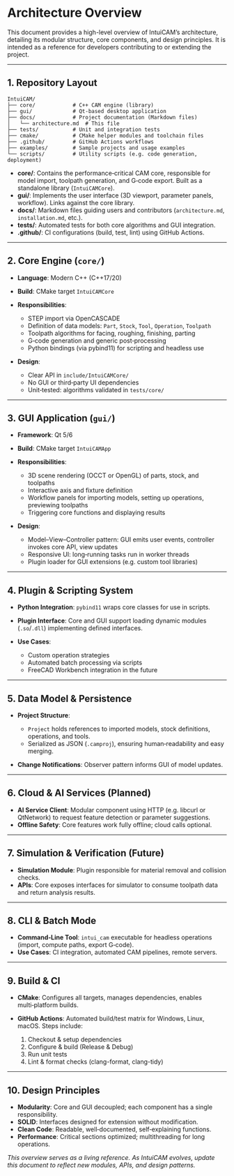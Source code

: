# Architecture Overview

This document provides a high-level overview of IntuiCAM’s architecture, detailing its modular structure, core components, and design principles. It is intended as a reference for developers contributing to or extending the project.

---

## 1. Repository Layout

```
IntuiCAM/
├── core/            # C++ CAM engine (library)
├── gui/             # Qt-based desktop application
├── docs/            # Project documentation (Markdown files)
│   └── architecture.md  # This file
├── tests/           # Unit and integration tests
├── cmake/           # CMake helper modules and toolchain files
├── .github/         # GitHub Actions workflows
├── examples/        # Sample projects and usage examples
└── scripts/         # Utility scripts (e.g. code generation, deployment)
```

* **core/**: Contains the performance‑critical CAM core, responsible for model import, toolpath generation, and G‑code export. Built as a standalone library (`IntuiCAMCore`).
* **gui/**: Implements the user interface (3D viewport, parameter panels, workflow). Links against the core library.
* **docs/**: Markdown files guiding users and contributors (`architecture.md`, `installation.md`, etc.).
* **tests/**: Automated tests for both core algorithms and GUI integration.
* **.github/**: CI configurations (build, test, lint) using GitHub Actions.

---

## 2. Core Engine (`core/`)

* **Language**: Modern C++ (C++17/20)
* **Build**: CMake target `IntuiCAMCore`
* **Responsibilities**:

  * STEP import via OpenCASCADE
  * Definition of data models: `Part`, `Stock`, `Tool`, `Operation`, `Toolpath`
  * Toolpath algorithms for facing, roughing, finishing, parting
  * G‑code generation and generic post‑processing
  * Python bindings (via pybind11) for scripting and headless use
* **Design**:

  * Clear API in `include/IntuiCAMCore/`
  * No GUI or third‑party UI dependencies
  * Unit‑tested: algorithms validated in `tests/core/`

---

## 3. GUI Application (`gui/`)

* **Framework**: Qt 5/6
* **Build**: CMake target `IntuiCAMApp`
* **Responsibilities**:

  * 3D scene rendering (OCCT or OpenGL) of parts, stock, and toolpaths
  * Interactive axis and fixture definition
  * Workflow panels for importing models, setting up operations, previewing toolpaths
  * Triggering core functions and displaying results
* **Design**:

  * Model–View–Controller pattern: GUI emits user events, controller invokes core API, view updates
  * Responsive UI: long‑running tasks run in worker threads
  * Plugin loader for GUI extensions (e.g. custom tool libraries)

---

## 4. Plugin & Scripting System

* **Python Integration**: `pybind11` wraps core classes for use in scripts.
* **Plugin Interface**: Core and GUI support loading dynamic modules (`.so`/`.dll`) implementing defined interfaces.
* **Use Cases**:

  * Custom operation strategies
  * Automated batch processing via scripts
  * FreeCAD Workbench integration in the future

---

## 5. Data Model & Persistence

* **Project Structure**:

  * `Project` holds references to imported models, stock definitions, operations, and tools.
  * Serialized as JSON (`.camproj`), ensuring human‑readability and easy merging.
* **Change Notifications**: Observer pattern informs GUI of model updates.

---

## 6. Cloud & AI Services (Planned)

* **AI Service Client**: Modular component using HTTP (e.g. libcurl or QtNetwork) to request feature detection or parameter suggestions.
* **Offline Safety**: Core features work fully offline; cloud calls optional.

---

## 7. Simulation & Verification (Future)

* **Simulation Module**: Plugin responsible for material removal and collision checks.
* **APIs**: Core exposes interfaces for simulator to consume toolpath data and return analysis results.

---

## 8. CLI & Batch Mode

* **Command‑Line Tool**: `intui_cam` executable for headless operations (import, compute paths, export G‑code).
* **Use Cases**: CI integration, automated CAM pipelines, remote servers.

---

## 9. Build & CI

* **CMake**: Configures all targets, manages dependencies, enables multi‑platform builds.
* **GitHub Actions**: Automated build/test matrix for Windows, Linux, macOS. Steps include:

  1. Checkout & setup dependencies
  2. Configure & build (Release & Debug)
  3. Run unit tests
  4. Lint & format checks (clang-format, clang-tidy)

---

## 10. Design Principles

* **Modularity**: Core and GUI decoupled; each component has a single responsibility.
* **SOLID**: Interfaces designed for extension without modification.
* **Clean Code**: Readable, well‑documented, self‑explaining functions.
* **Performance**: Critical sections optimized; multithreading for long operations.

*This overview serves as a living reference. As IntuiCAM evolves, update this document to reflect new modules, APIs, and design patterns.*
